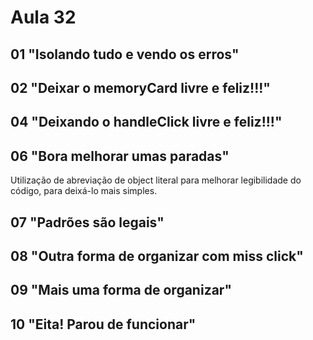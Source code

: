 # Aula 32

## 01 "Isolando tudo e vendo os erros"

## 02 "Deixar o memoryCard livre e feliz!!!"

## 04 "Deixando o handleClick livre e feliz!!!"

## 06 "Bora melhorar umas paradas"

Utilização de abreviação de object literal para melhorar legibilidade do código, para deixá-lo mais simples.

## 07 "Padrões são legais"

## 08 "Outra forma de organizar com miss click"

## 09 "Mais uma forma de organizar"

## 10 "Eita! Parou de funcionar"

